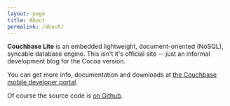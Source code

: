 ```yaml
---
layout: page
title: About
permalink: /about/
---
```


**Couchbase Lite** is an embedded lightweight, document-oriented (NoSQL), syncable database engine. This isn't it's official site -- just an informal development blog for the Cocoa version.

You can get more info, documentation and downloads at [the Couchbase mobile developer portal](http://developer.couchbase.com/mobile/).

Of course the source code is [on Github](https://github.com/couchbase/couchbase-lite-ios/).